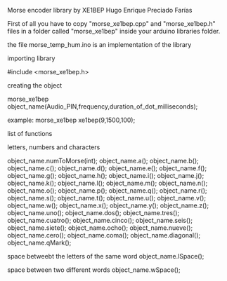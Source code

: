 Morse encoder library by XE1BEP
Hugo Enrique Preciado Farías

First of all you have to copy "morse_xe1bep.cpp" and "morse_xe1bep.h" files  in a folder called "morse_xe1bep"
inside your arduino libraries folder. 

the file morse_temp_hum.ino is an implementation of the library

importing library 

#include <morse_xe1bep.h>

creating the object

morse_xe1bep object_name(Audio_PIN,frequency,duration_of_dot_milliseconds); 

example: morse_xe1bep xe1bep(9,1500,100); 

list of functions

letters, numbers and characters

object_name.numToMorse(int);
object_name.a();
object_name.b();
object_name.c();
object_name.d();
object_name.e();
object_name.f();
object_name.g();
object_name.h();
object_name.i();
object_name.j();
object_name.k();
object_name.l();
object_name.m();
object_name.n();
object_name.o();
object_name.p();
object_name.q();
object_name.r();
object_name.s();
object_name.t();
object_name.u();
object_name.v();
object_name.w();
object_name.x();
object_name.y();
object_name.z();
object_name.uno();
object_name.dos();
object_name.tres();
object_name.cuatro();
object_name.cinco();
object_name.seis();
object_name.siete();
object_name.ocho();
object_name.nueve();
object_name.cero();
object_name.coma();
object_name.diagonal();
object_name.qMark();


space betweebt the letters of the same word
object_name.lSpace();

space between two different words
object_name.wSpace();
